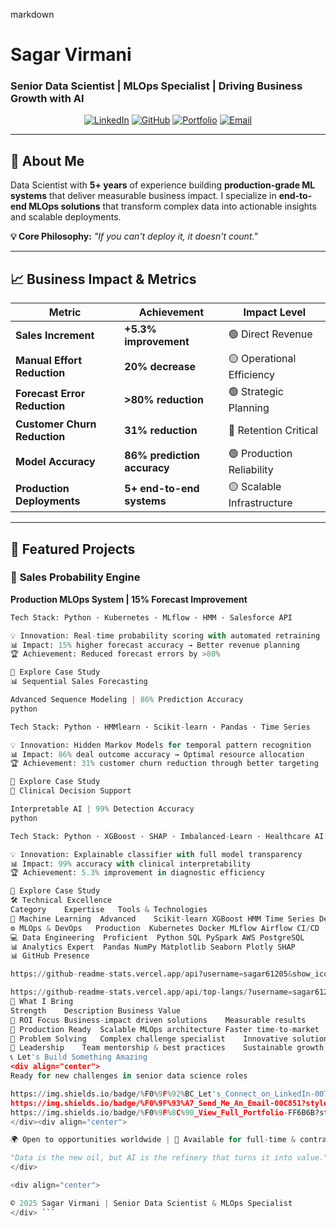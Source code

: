 markdown

# Sagar Virmani
### Senior Data Scientist | MLOps Specialist | Driving Business Growth with AI

<div align="center">

[![LinkedIn](https://img.shields.io/badge/💼_LinkedIn-0077B5?style=for-the-badge&logo=linkedin&logoColor=white)](https://linkedin.com/in/sagar-virmani/)
[![GitHub](https://img.shields.io/badge/💻_GitHub-181717?style=for-the-badge&logo=github&logoColor=white)](https://github.com/sagar61205)
[![Portfolio](https://img.shields.io/badge/🚀_Portfolio-FF6B6B?style=for-the-badge)](https://sagar61205.github.io/)
[![Email](https://img.shields.io/badge/📧_Contact-00C851?style=for-the-badge)](mailto:your.email@example.com)

</div>

---

## 🌟 **About Me**

Data Scientist with **5+ years** of experience building **production-grade ML systems** that deliver measurable business impact. I specialize in **end-to-end MLOps solutions** that transform complex data into actionable insights and scalable deployments.

**💡 Core Philosophy:** *"If you can't deploy it, it doesn't count."*

---

## 📈 **Business Impact & Metrics**

| Metric | Achievement | Impact Level |
|--------|-------------|--------------|
| **Sales Increment** | **+5.3% improvement** | 🟢 Direct Revenue |
| **Manual Effort Reduction** | **20% decrease** | 🟡 Operational Efficiency |
| **Forecast Error Reduction** | **>80% reduction** | 🟢 Strategic Planning |
| **Customer Churn Reduction** | **31% reduction** | 🔴 Retention Critical |
| **Model Accuracy** | **86% prediction accuracy** | 🟢 Production Reliability |
| **Production Deployments** | **5+ end-to-end systems** | 🟡 Scalable Infrastructure |

---

## 🚀 **Featured Projects**

### 🎯 **Sales Probability Engine**
**Production MLOps System | 15% Forecast Improvement**

```python
Tech Stack: Python · Kubernetes · MLflow · HMM · Salesforce API

💡 Innovation: Real-time probability scoring with automated retraining
📊 Impact: 15% higher forecast accuracy → Better revenue planning
🏆 Achievement: Reduced forecast errors by >80%

🔗 Explore Case Study
📊 Sequential Sales Forecasting

Advanced Sequence Modeling | 86% Prediction Accuracy
python

Tech Stack: Python · HMMlearn · Scikit-learn · Pandas · Time Series

💡 Innovation: Hidden Markov Models for temporal pattern recognition
📊 Impact: 86% deal outcome accuracy → Optimal resource allocation
🏆 Achievement: 31% customer churn reduction through better targeting

🔗 Explore Case Study
🏥 Clinical Decision Support

Interpretable AI | 99% Detection Accuracy
python

Tech Stack: Python · XGBoost · SHAP · Imbalanced-Learn · Healthcare AI

💡 Innovation: Explainable classifier with full model transparency
📊 Impact: 99% accuracy with clinical interpretability
🏆 Achievement: 5.3% improvement in diagnostic efficiency

🔗 Explore Case Study
🛠 Technical Excellence
Category	Expertise	Tools & Technologies
🤖 Machine Learning	Advanced	Scikit-learn XGBoost HMM Time Series Deep Learning
⚙️ MLOps & DevOps	Production	Kubernetes Docker MLflow Airflow CI/CD
💻 Data Engineering	Proficient	Python SQL PySpark AWS PostgreSQL
📊 Analytics	Expert	Pandas NumPy Matplotlib Seaborn Plotly SHAP
📊 GitHub Presence

https://github-readme-stats.vercel.app/api?username=sagar61205&show_icons=true&count_private=true&theme=dark&hide_border=true&bg_color=0d1117&title_color=58a6ff&icon_color=58a6ff&text_color=c9d1d9

https://github-readme-stats.vercel.app/api/top-langs/?username=sagar61205&layout=compact&theme=dark&hide_border=true&bg_color=0d1117&title_color=58a6ff&text_color=c9d1d9
💼 What I Bring
Strength	Description	Business Value
🎯 ROI Focus	Business-impact driven solutions	Measurable results
🚀 Production Ready	Scalable MLOps architecture	Faster time-to-market
🔧 Problem Solving	Complex challenge specialist	Innovative solutions
👥 Leadership	Team mentorship & best practices	Sustainable growth
📞 Let's Build Something Amazing
<div align="center">
Ready for new challenges in senior data science roles

https://img.shields.io/badge/%F0%9F%92%BC_Let's_Connect_on_LinkedIn-0077B5?style=for-the-badge&logo=linkedin&logoColor=white
https://img.shields.io/badge/%F0%9F%93%A7_Send_Me_An_Email-00C851?style=for-the-badge
https://img.shields.io/badge/%F0%9F%8C%90_View_Full_Portfolio-FF6B6B?style=for-the-badge
</div><div align="center">

🌍 Open to opportunities worldwide | 💼 Available for full-time & contract roles

"Data is the new oil, but AI is the refinery that turns it into value."
</div>

<div align="center">

© 2025 Sagar Virmani | Senior Data Scientist & MLOps Specialist
</div> ```
